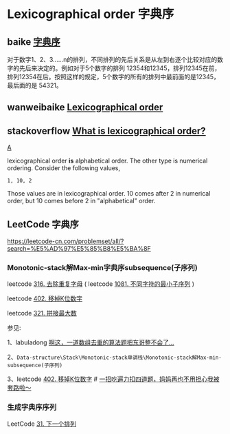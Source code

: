 # Lexicographical order 字典序

## baike [字典序](https://baike.baidu.com/item/%E5%AD%97%E5%85%B8%E5%BA%8F/7786229?fr=aladdin)

对于数字1、2、3......n的排列，不同排列的先后关系是从左到右逐个比较对应的数字的先后来决定的。例如对于5个数字的排列 12354和12345，排列12345在前，排列12354在后。按照这样的规定，5个数字的所有的排列中最前面的是12345，最后面的是 54321。



## wanweibaike [Lexicographical order](https://en.wanweibaike.com/wiki-Lexicographical%20order)



## stackoverflow [What is lexicographical order?](https://stackoverflow.com/questions/45950646/what-is-lexicographical-order)



[A](https://stackoverflow.com/a/45950665)

lexicographical order **is** alphabetical order. The other type is numerical ordering. Consider the following values,

```
1, 10, 2
```

Those values are in lexicographical order. 10 comes after 2 in numerical order, but 10 comes before 2 in "alphabetical" order.



## LeetCode 字典序

https://leetcode-cn.com/problemset/all/?search=%E5%AD%97%E5%85%B8%E5%BA%8F



### Monotonic-stack解Max-min字典序subsequence(子序列)

leetcode [316. 去除重复字母](https://leetcode-cn.com/problems/remove-duplicate-letters/) ( leetcode  [1081. 不同字符的最小子序列](https://leetcode-cn.com/problems/smallest-subsequence-of-distinct-characters/) )

leetcode [402. 移掉K位数字](https://leetcode-cn.com/problems/remove-k-digits/)

leetcode [321. 拼接最大数](https://leetcode-cn.com/problems/create-maximum-number/)



参见:

1、labuladong [啊这，一道数组去重的算法题把东哥整不会了…](https://mp.weixin.qq.com/s/Yq49ZBEW3DJx6nXk1fMusw)

2、`Data-structure\Stack\Monotonic-stack单调栈\Monotonic-stack解Max-min-subsequence(子序列)`

3、leetcode [402. 移掉K位数字](https://leetcode-cn.com/problems/remove-k-digits/) # [一招吃遍力扣四道题，妈妈再也不用担心我被套路啦～](https://leetcode-cn.com/problems/remove-k-digits/solution/yi-zhao-chi-bian-li-kou-si-dao-ti-ma-ma-zai-ye-b-5/)



### 生成字典序序列

LeetCode [31. 下一个排列](https://leetcode-cn.com/problems/next-permutation/)